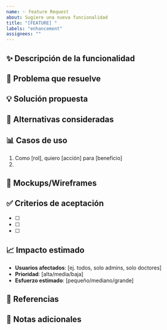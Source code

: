 ```yaml
---
name: ✨ Feature Request
about: Sugiere una nueva funcionalidad
title: "[FEATURE] "
labels: "enhancement"
assignees: ""
---
```


## ✨ Descripción de la funcionalidad

<!-- Una descripción clara y concisa de la funcionalidad propuesta -->

## 🎯 Problema que resuelve

<!-- ¿Qué problema está resolviendo esta funcionalidad? -->

## 💡 Solución propuesta

<!-- Descripción clara de cómo te gustaría que funcionara -->

## 🔄 Alternativas consideradas

<!-- Describe alternativas que hayas considerado -->

## 📊 Casos de uso

<!-- Describe escenarios donde esta funcionalidad sería útil -->

1. Como [rol], quiero [acción] para [beneficio]
2.

## 🎨 Mockups/Wireframes

<!-- Si aplica, añade mockups o wireframes -->

## ✅ Criterios de aceptación

<!-- Lista de criterios que deben cumplirse -->

- [ ]
- [ ]
- [ ]

## 📈 Impacto estimado

<!-- Describe el impacto esperado -->

- **Usuarios afectados**: [ej. todos, solo admins, solo doctores]
- **Prioridad**: [alta/media/baja]
- **Esfuerzo estimado**: [pequeño/mediano/grande]

## 🔗 Referencias

<!-- Enlaces a documentación, ejemplos, etc. -->

## 📝 Notas adicionales

<!-- Cualquier información adicional relevante -->
